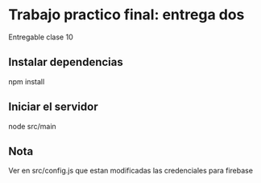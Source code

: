 # Trabajo practico final:  entrega dos

Entregable clase 10

## Instalar dependencias

npm install

## Iniciar el servidor

node src/main

## Nota

Ver en src/config.js que estan modificadas las credenciales para firebase

